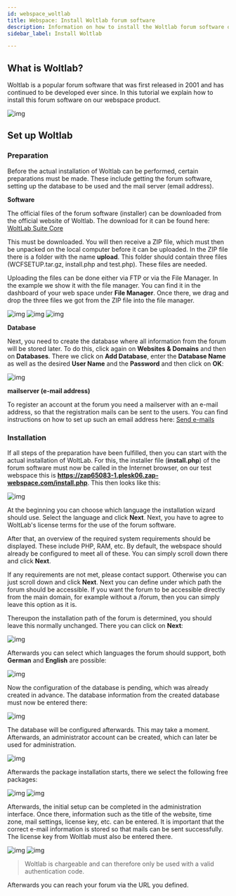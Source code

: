 ```yaml
---
id: webspace_woltlab
title: Webspace: Install Woltlab forum software
description: Information on how to install the Woltlab forum software on your webspace from ZAP-Hosting - ZAP-Hosting.com documentation
sidebar_label: Install Woltlab

---
```



## What is Woltlab?

Woltlab is a popular forum software that was first released in 2001 and has continued to be developed ever since. In this tutorial we explain how to install this forum software on our webspace product. 

![img](https://screensaver01.zap-hosting.com/index.php/s/yzDHFJ4ELHBSEYf/preview)



## Set up Woltlab

### Preparation

Before the actual installation of Woltlab can be performed, certain preparations must be made. These include getting the forum software, setting up the database to be used and the mail server (email address).



**Software**

The official files of the forum software (installer) can be downloaded from the official website of Woltlab. The download for it can be found here: [WoltLab Suite Core](https://www.woltlab.com/woltlab-suite-download/)

This must be downloaded. You will then receive a ZIP file, which must then be unpacked on the local computer before it can be uploaded. In the ZIP file there is a folder with the name **upload**. This folder should contain three files (WCFSETUP.tar.gz, install.php and test.php). These files are needed.

Uploading the files can be done either via FTP or via the File Manager. In the example we show it with the file manager. You can find it in the dashboard of your web space under **File Manager**. Once there, we drag and drop the three files we got from the ZIP file into the file manager. 

![img](https://screensaver01.zap-hosting.com/index.php/s/RTqRZWrRKcDCrdr/preview)
![img](https://screensaver01.zap-hosting.com/index.php/s/B7CiGrHxSJocyKz/preview)
![img](https://screensaver01.zap-hosting.com/index.php/s/yCrPoCtYksiRo5y/preview)

**Database**

Next, you need to create the database where all information from the forum will be stored later. To do this, click again on **Websites & Domains** and then on **Databases**. There we click on **Add Database**, enter the **Database Name** as well as the desired **User Name** and the **Password** and then click on **OK**: 

![img](https://screensaver01.zap-hosting.com/index.php/s/oDMpf3csBinesbg/preview)


**mailserver (e-mail address)**

To register an account at the forum you need a mailserver with an e-mail address, so that the registration mails can be sent to the users. You can find instructions on how to set up such an email address here: [Send e-mails](https://zap-hosting.com/guides/docs/de/webspace_plesk_sendmail/)



### Installation

If all steps of the preparation have been fulfilled, then you can start with the actual installation of WoltLab. For this, the installer file (**install.php**) of the forum software must now be called in the Internet browser, on our test webspace this is **https://zap65083-1.plesk06.zap-webspace.com/install.php**. This then looks like this: 

![img](https://screensaver01.zap-hosting.com/index.php/s/PbSAPfaTJ68FKeC/preview)


At the beginning you can choose which language the installation wizard should use. Select the language and click **Next**. Next, you have to agree to WoltLab's license terms for the use of the forum software. 

After that, an overview of the required system requirements should be displayed. These include PHP, RAM, etc. By default, the webspace should already be configured to meet all of these. You can simply scroll down there and click **Next**.

If any requirements are not met, please contact support. Otherwise you can just scroll down and click **Next**. Next you can define under which path the forum should be accessible. If you want the forum to be accessible directly from the main domain, for example without a /forum, then you can simply leave this option as it is. 



Thereupon the installation path of the forum is determined, you should leave this normally unchanged. There you can click on **Next**:

![img](https://screensaver01.zap-hosting.com/index.php/s/wN3r3CMp93idrQY/preview)


Afterwards you can select which languages the forum should support, both **German** and **English** are possible:

![img](https://screensaver01.zap-hosting.com/index.php/s/FPBRe92rezZxKHW/preview)


Now the configuration of the database is pending, which was already created in advance. The database information from the created database must now be entered there: 



![img](https://screensaver01.zap-hosting.com/index.php/s/yxZFATYeLJzYZA3/preview)



The database will be configured afterwards. This may take a moment. Afterwards, an administrator account can be created, which can later be used for administration. 

![img](https://screensaver01.zap-hosting.com/index.php/s/X46Qoc5TwaDENzF/preview)

Afterwards the package installation starts, there we select the following free packages: 

![img](https://screensaver01.zap-hosting.com/index.php/s/Z76HmkR6TNkxqKs/preview)
![img](https://screensaver01.zap-hosting.com/index.php/s/WapwQ3nP5fc95Q8/preview)

Afterwards, the initial setup can be completed in the administration interface. Once there, information such as the title of the website, time zone, mail settings, license key, etc. can be entered. It is important that the correct e-mail information is stored so that mails can be sent successfully. The license key from Woltlab must also be entered there.

![img](https://screensaver01.zap-hosting.com/index.php/s/By8wZ3JcZg2knyn/preview)
![img](https://screensaver01.zap-hosting.com/index.php/s/Fafm4pSqAAcFKPE/preview)

> Woltlab is chargeable and can therefore only be used with a valid authentication code. 


 Afterwards you can reach your forum via the URL you defined.
